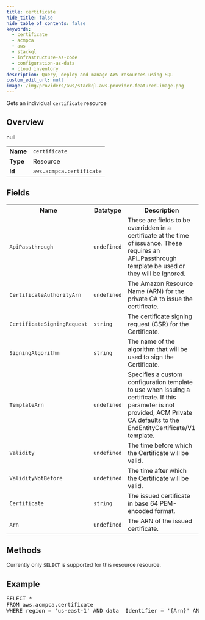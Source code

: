 ```yaml
---
title: certificate
hide_title: false
hide_table_of_contents: false
keywords:
  - certificate
  - acmpca
  - aws
  - stackql
  - infrastructure-as-code
  - configuration-as-data
  - cloud inventory
description: Query, deploy and manage AWS resources using SQL
custom_edit_url: null
image: /img/providers/aws/stackql-aws-provider-featured-image.png
---
```

Gets an individual <code>certificate</code> resource

## Overview
<table><tbody>
<tr><td><b>Name</b></td><td><code>certificate</code></td></tr>
<tr><td><b>Type</b></td><td>Resource</td></tr>
null
<tr><td><b>Id</b></td><td><code>aws.acmpca.certificate</code></td></tr>
</tbody></table>

## Fields
<table><tbody>
<tr><th>Name</th><th>Datatype</th><th>Description</th></tr>
<tr><td><code>ApiPassthrough</code></td><td><code>undefined</code></td><td>These are fields to be overridden in a certificate at the time of issuance. These requires an API_Passthrough template be used or they will be ignored.</td></tr><tr><td><code>CertificateAuthorityArn</code></td><td><code>undefined</code></td><td>The Amazon Resource Name (ARN) for the private CA to issue the certificate.</td></tr><tr><td><code>CertificateSigningRequest</code></td><td><code>string</code></td><td>The certificate signing request (CSR) for the Certificate.</td></tr><tr><td><code>SigningAlgorithm</code></td><td><code>string</code></td><td>The name of the algorithm that will be used to sign the Certificate.</td></tr><tr><td><code>TemplateArn</code></td><td><code>undefined</code></td><td>Specifies a custom configuration template to use when issuing a certificate. If this parameter is not provided, ACM Private CA defaults to the EndEntityCertificate/V1 template.</td></tr><tr><td><code>Validity</code></td><td><code>undefined</code></td><td>The time before which the Certificate will be valid.</td></tr><tr><td><code>ValidityNotBefore</code></td><td><code>undefined</code></td><td>The time after which the Certificate will be valid.</td></tr><tr><td><code>Certificate</code></td><td><code>string</code></td><td>The issued certificate in base 64 PEM-encoded format.</td></tr><tr><td><code>Arn</code></td><td><code>undefined</code></td><td>The ARN of the issued certificate.</td></tr>
</tbody></table>

## Methods
Currently only <code>SELECT</code> is supported for this resource resource.

## Example
<pre>
SELECT * 
FROM aws.acmpca.certificate
WHERE region = 'us-east-1' AND data__Identifier = '{Arn}' AND data__Identifier = '{CertificateAuthorityArn}'
</pre>
